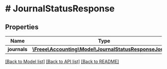 # # JournalStatusResponse

## Properties

Name | Type | Description | Notes
------------ | ------------- | ------------- | -------------
**journals** | [**\Freee\Accounting\Model\JournalStatusResponseJournals**](JournalStatusResponseJournals.md) |  | 

[[Back to Model list]](../../README.md#documentation-for-models) [[Back to API list]](../../README.md#documentation-for-api-endpoints) [[Back to README]](../../README.md)


